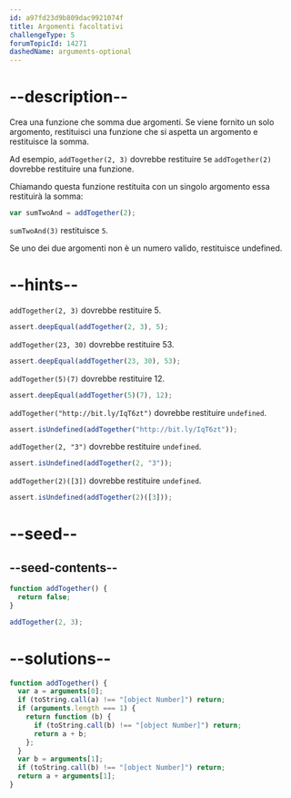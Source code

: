 ```yaml
---
id: a97fd23d9b809dac9921074f
title: Argomenti facoltativi
challengeType: 5
forumTopicId: 14271
dashedName: arguments-optional
---
```


# --description--

Crea una funzione che somma due argomenti. Se viene fornito un solo argomento, restituisci una funzione che si aspetta un argomento e restituisce la somma.

Ad esempio, `addTogether(2, 3)` dovrebbe restituire `5`e `addTogether(2)` dovrebbe restituire una funzione.

Chiamando questa funzione restituita con un singolo argomento essa restituirà la somma:

```js
var sumTwoAnd = addTogether(2);
```

`sumTwoAnd(3)` restituisce `5`.

Se uno dei due argomenti non è un numero valido, restituisce undefined.

# --hints--

`addTogether(2, 3)` dovrebbe restituire 5.

```js
assert.deepEqual(addTogether(2, 3), 5);
```

`addTogether(23, 30)` dovrebbe restituire 53.

```js
assert.deepEqual(addTogether(23, 30), 53);
```

`addTogether(5)(7)` dovrebbe restituire 12.

```js
assert.deepEqual(addTogether(5)(7), 12);
```

`addTogether("http://bit.ly/IqT6zt")` dovrebbe restituire `undefined`.

```js
assert.isUndefined(addTogether("http://bit.ly/IqT6zt"));
```

`addTogether(2, "3")` dovrebbe restituire `undefined`.

```js
assert.isUndefined(addTogether(2, "3"));
```

`addTogether(2)([3])` dovrebbe restituire `undefined`.

```js
assert.isUndefined(addTogether(2)([3]));
```

# --seed--

## --seed-contents--

```js
function addTogether() {
  return false;
}

addTogether(2, 3);
```

# --solutions--

```js
function addTogether() {
  var a = arguments[0];
  if (toString.call(a) !== "[object Number]") return;
  if (arguments.length === 1) {
    return function (b) {
      if (toString.call(b) !== "[object Number]") return;
      return a + b;
    };
  }
  var b = arguments[1];
  if (toString.call(b) !== "[object Number]") return;
  return a + arguments[1];
}
```
